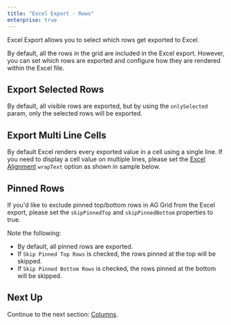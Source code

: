 ```yaml
---
title: "Excel Export - Rows"
enterprise: true
---
```


Excel Export allows you to select which rows get exported to Excel.

By default, all the rows in the grid are included in the Excel export. However, you can set which rows are exported and configure how they are rendered within the Excel file.

## Export Selected Rows

By default, all visible rows are exported, but by using the `onlySelected` param, only the selected rows will be exported.

<grid-example title='Excel Export - Selected Rows' name='excel-export-selected-rows' type='generated' options='{ "enterprise": true, "modules": ["clientside", "menu", "excel", "csv"] }'></grid-example>

## Export Multi Line Cells

By default Excel renders every exported value in a cell using a single line. If you need to display a cell value on multiple lines, please set the [Excel Alignment](../excel-export-api/#excelalignment) `wrapText` option as shown in sample below.

<grid-example title='Excel Export - Multi Line' name='excel-export-multi-line' type='generated' options='{ "enterprise": true, "modules": ["clientside", "menu", "excel", "csv"] }'></grid-example>

## Pinned Rows

If you'd like to exclude pinned top/bottom rows in AG Grid from the Excel export, please set the `skipPinnedTop` and `skipPinnedBottom` properties to true.

Note the following:

- By default, all pinned rows are exported.
- If `Skip Pinned Top Rows` is checked, the rows pinned at the top will be skipped.
- If `Skip Pinned Bottom Rows` is checked, the rows pinned at the bottom will be skipped.

<grid-example title='Excel Export - Pinned Rows' name='excel-export-pinned-rows' type='generated' options='{ "enterprise": true, "modules": ["clientside", "menu", "excel", "csv"], "exampleHeight": 815 }'></grid-example>

## Next Up

Continue to the next section: [Columns](../excel-export-columns/).
